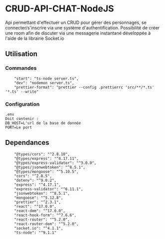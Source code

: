 # CRUD-API-CHAT-NodeJS

Api permettant d'effectuer un CRUD pour gérer des personnages, se connecter/s'inscrire via une système d'authentification. Possibilité de créer une room afin de discuter via une messagerie instantané développée à l'aide de la librairie Socket.io

## Utilisation

### Commandes
    
        "start": "ts-node server.ts",
        "dev": "nodemon server.ts",
        "prettier-format": "prettier --config .prettierrc 'src/**/*.ts' '*.ts' --write"

### Configuration
    
    .env
    Doit contenir : 
    DB_HOST=L'url de la base de donnée
    PORT=Le port
 
 ## Dependances
 
        "@types/cors": "^2.8.10",
        "@types/express": "^4.17.11",
        "@types/express-validator": "^3.0.0",
        "@types/jsonwebtoken": "^8.5.1",
        "@types/mongoose": "^5.10.5",
        "cors": "^2.8.5",
        "dotenv": "^9.0.2",
        "express": "^4.17.1",
        "express-validator": "^6.11.1",
        "jsonwebtoken": "^8.5.1",
        "mongoose": "^5.12.8",
        "prettier": "^2.3.1",
        "react": "^17.0.0",
        "react-dom": "^17.0.0",
        "react-hook-form": "^7.6.6",
        "react-router": "^5.2.0",
        "react-router-dom": "^5.2.0",
        "socket.io": "^4.1.1",
        "ts-node": "^9.1.1"
